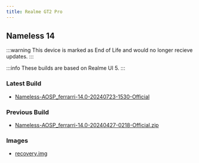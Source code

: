 ```yaml
---
title: Realme GT2 Pro
---
```


## Nameless 14

:::warning
This device is marked as End of Life and would no longer recieve updates.
:::

:::info
These builds are based on Realme UI 5.
:::

### Latest Build
- [Nameless-AOSP_ferrarri-14.0-20240723-1530-Official](https://sourceforge.net/projects/nameless-aosp/files/ferrarri/Nameless-AOSP_ferrarri-14.0-20240723-1530-Official.zip/download)

### Previous Build
- [Nameless-AOSP_ferrarri-14.0-20240427-0218-Official.zip](https://sourceforge.net/projects/nameless-aosp/files/ferrarri/Nameless-AOSP_ferrarri-14.0-20240427-0218-Official.zip/download)

### Images
- [recovery.img](https://github.com/pjgowtham/android_device_realme_ferrarri/releases/download/lineage-20.0-20231113-UNOFFICIAL-ferrarri/recovery.img)